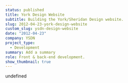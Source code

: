 ```yaml
---
status: published
title: York Design Website
subtitle: Building the York/Sheridan Design website.
slug: 2012-04-23-york-design-website
custom_slug: ysdn-design-website
date: "2012-04-23"
company: YSDN
project_type:
  - Development
summary: Add a summary
role: Front & back-end development.
show_thumbnail: true
---
```


undefined
